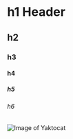 # h1 Header
## h2 
### h3
#### h4
##### h5
###### h6
![Image of Yaktocat](https://octodex.github.com/images/yaktocat.png)

